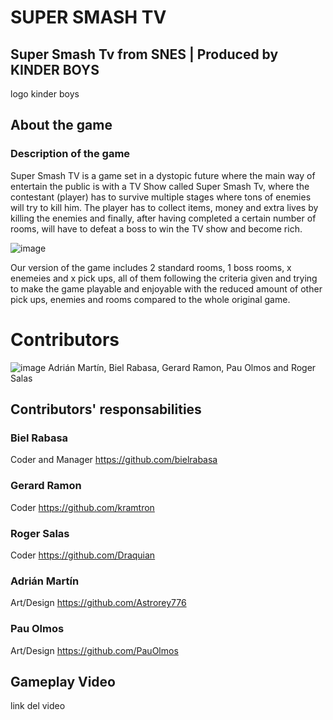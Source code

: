 # SUPER SMASH TV

## Super Smash Tv from SNES | Produced by KINDER BOYS

logo kinder boys

## About the game

### Description of the game

Super Smash TV is a game set in a dystopic future where the main way of entertain the public is with a TV Show called Super Smash Tv, where the contestant (player) has to survive multiple stages where tons of enemies will try to kill him. The player has to collect items, money and extra lives by killing the enemies and finally, after having completed a certain number of rooms, will have to defeat a boss to win the TV show and become rich.

![image](https://user-images.githubusercontent.com/79161085/120226091-cd222b80-c246-11eb-80a0-590557c3cbf5.png)


Our version of the game includes 2 standard rooms, 1 boss rooms, x enemeies and x pick ups, all of them following the criteria given and trying to make the game playable and enjoyable with the reduced amount of other pick ups, enemies and rooms compared to the whole original game.

# Contributors

![image](https://user-images.githubusercontent.com/79161085/120226145-e925cd00-c246-11eb-9b5c-40c827884a88.png)
Adrián Martín, Biel Rabasa, Gerard Ramon, Pau Olmos and Roger Salas

## Contributors' responsabilities

### Biel Rabasa

Coder and Manager
https://github.com/bielrabasa

### Gerard Ramon

Coder
https://github.com/kramtron

### Roger Salas

Coder
https://github.com/Draquian

### Adrián Martín

Art/Design
https://github.com/Astrorey776

### Pau Olmos

Art/Design
https://github.com/PauOlmos

## Gameplay Video

link del video
